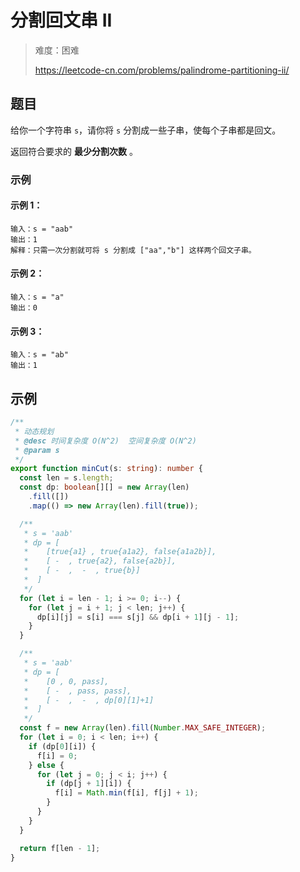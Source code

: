 # 分割回文串 II

> 难度：困难
>
> https://leetcode-cn.com/problems/palindrome-partitioning-ii/

## 题目

给你一个字符串 `s`，请你将 `s` 分割成一些子串，使每个子串都是回文。

返回符合要求的 **最少分割次数** 。

### 示例

#### 示例 1：

```
输入：s = "aab"
输出：1
解释：只需一次分割就可将 s 分割成 ["aa","b"] 这样两个回文子串。
```

#### 示例 2：

```
输入：s = "a"
输出：0
```

#### 示例 3：

```
输入：s = "ab"
输出：1
```

## 示例

```typescript
/**
 * 动态规划
 * @desc 时间复杂度 O(N^2)  空间复杂度 O(N^2)
 * @param s
 */
export function minCut(s: string): number {
  const len = s.length;
  const dp: boolean[][] = new Array(len)
    .fill([])
    .map(() => new Array(len).fill(true));

  /**
   * s = 'aab'
   * dp = [
   *    [true{a1} , true{a1a2}, false{a1a2b}],
   *    [ -  , true{a2}, false{a2b}],
   *    [ -  ,  -  , true{b}]
   *  ]
   */
  for (let i = len - 1; i >= 0; i--) {
    for (let j = i + 1; j < len; j++) {
      dp[i][j] = s[i] === s[j] && dp[i + 1][j - 1];
    }
  }

  /**
   * s = 'aab'
   * dp = [
   *    [0 , 0, pass],
   *    [ -  , pass, pass],
   *    [ -  ,  -  , dp[0][1]+1]
   *  ]
   */
  const f = new Array(len).fill(Number.MAX_SAFE_INTEGER);
  for (let i = 0; i < len; i++) {
    if (dp[0][i]) {
      f[i] = 0;
    } else {
      for (let j = 0; j < i; j++) {
        if (dp[j + 1][i]) {
          f[i] = Math.min(f[i], f[j] + 1);
        }
      }
    }
  }

  return f[len - 1];
}
```